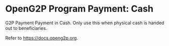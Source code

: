# OpenG2P Program Payment: Cash

G2P Payment Payment in Cash. Only use this when physical cash is handed out to beneficiaries.

Refer to https://docs.openg2p.org.
